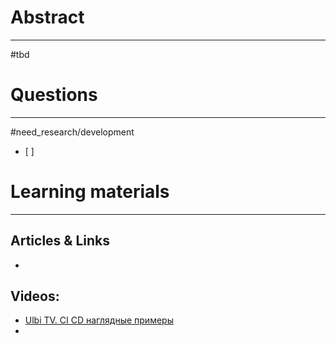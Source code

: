 # Abstract
---
#tbd



# Questions
---
#need_research/development 
- [ ] 



# Learning materials
---
## Articles & Links
- 
## Videos:
- [Ulbi TV. CI CD наглядные примеры](https://www.youtube.com/watch?v=ANj7qUgzNq4)
-              